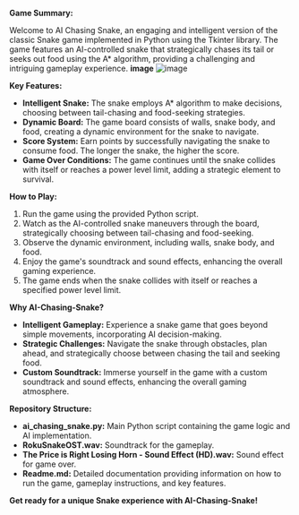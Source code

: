 **Game Summary:**

Welcome to AI Chasing Snake, an engaging and intelligent version of the classic Snake game implemented in Python using the Tkinter library. The game features an AI-controlled snake that strategically chases its tail or seeks out food using the A* algorithm, providing a challenging and intriguing gameplay experience.
**image**
![image](https://github.com/SameerKamani/AI-Chasing-Snake/assets/155903275/8b461861-98e3-49a2-aa65-988dff5e561d)



**Key Features:**
- **Intelligent Snake:** The snake employs A* algorithm to make decisions, choosing between tail-chasing and food-seeking strategies.
- **Dynamic Board:** The game board consists of walls, snake body, and food, creating a dynamic environment for the snake to navigate.
- **Score System:** Earn points by successfully navigating the snake to consume food. The longer the snake, the higher the score.
- **Game Over Conditions:** The game continues until the snake collides with itself or reaches a power level limit, adding a strategic element to survival.

**How to Play:**
1. Run the game using the provided Python script.
2. Watch as the AI-controlled snake maneuvers through the board, strategically choosing between tail-chasing and food-seeking.
3. Observe the dynamic environment, including walls, snake body, and food.
4. Enjoy the game's soundtrack and sound effects, enhancing the overall gaming experience.
5. The game ends when the snake collides with itself or reaches a specified power level limit.

**Why AI-Chasing-Snake?**
- **Intelligent Gameplay:** Experience a snake game that goes beyond simple movements, incorporating AI decision-making.
- **Strategic Challenges:** Navigate the snake through obstacles, plan ahead, and strategically choose between chasing the tail and seeking food.
- **Custom Soundtrack:** Immerse yourself in the game with a custom soundtrack and sound effects, enhancing the overall gaming atmosphere.

**Repository Structure:**
- **ai_chasing_snake.py:** Main Python script containing the game logic and AI implementation.
- **RokuSnakeOST.wav:** Soundtrack for the gameplay.
- **The Price is Right Losing Horn - Sound Effect (HD).wav:** Sound effect for game over.
- **Readme.md:** Detailed documentation providing information on how to run the game, gameplay instructions, and key features.

**Get ready for a unique Snake experience with AI-Chasing-Snake!**
